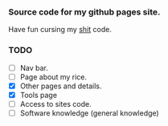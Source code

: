 ### Source code for my github pages site.
Have fun cursing my [shit](https://signifies.github.io) code.

### TODO
- [ ] Nav bar.
- [ ] Page about my rice.
- [x] Other pages and details.
- [x] Tools page
- [ ] Access to sites code.
- [ ] Software knowledge (general knowledge)
